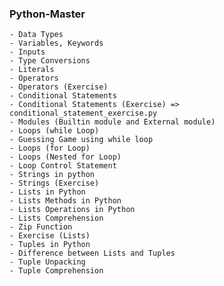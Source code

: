 ### Python-Master

    - Data Types
    - Variables, Keywords
    - Inputs
    - Type Conversions
    - Literals
    - Operators
    - Operators (Exercise)
    - Conditional Statements
    - Conditional Statements (Exercise) => conditional_statement_exercise.py
    - Modules (Builtin module and External module)
    - Loops (while Loop)
    - Guessing Game using while loop
    - Loops (for Loop)
    - Loops (Nested for Loop)
    - Loop Control Statement
    - Strings in python
    - Strings (Exercise)
    - Lists in Python
    - Lists Methods in Python
    - Lists Operations in Python
    - Lists Comprehension
    - Zip Function
    - Exercise (Lists)
    - Tuples in Python
    - Difference between Lists and Tuples
    - Tuple Unpacking
    - Tuple Comprehension
